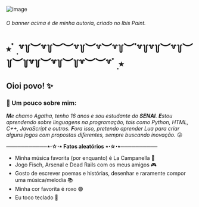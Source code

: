 ![image](https://github.com/user-attachments/assets/2def4915-72f7-4b1a-b242-fc2a1f2faa0a)
###### O banner acima é de minha autoria, criado no Ibis Paint.
# ⭑ ๋ ࣭ ꒷꒦︶꒷꒦︶︶꒷꒦︶꒷︶꒷꒦︶ ๋꒷꒦꒷꒦︶꒷꒦︶꒦︶꒦꒷꒦︶꒷꒦︶꒦꒷︶︶꒷ ๋ ࣭ ⭑
## Oioi povo! ✨

### **📝 Um pouco sobre mim:**
***M**e chamo Agatha, tenho 16 anos e sou estudante do **SENAI**.* ***E**stou aprendendo sobre linguagens na programação, tais como Python, HTML, C++, JavaScript e outros.* ***F**ora isso, pretendo aprender Lua para criar alguns jogos com propostas diferentes, sempre buscando inovação.* 😛

**───────────⋆⋅☆⋅⋆ Fatos aleatórios ⋆⋅☆⋅⋆──────────**
- Minha música favorita (por enquanto) é La Campanella 🎵
- Jogo Fisch, Arsenal e Dead Rails com os meus amigos 🎮
- Gosto de escrever poemas e histórias, desenhar e raramente compor uma música/melodia 📚
- Minha cor favorita é roxo 🟣
- Eu toco teclado 🎹

<!---
Agatha-Helena/Agatha-Helena is a ✨ special ✨ repository because its `README.md` (this file) appears on your GitHub profile.
You can click the Preview link to take a look at your changes.
--->

